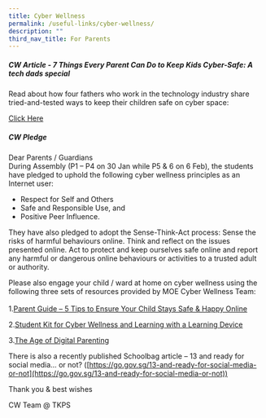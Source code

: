 ```yaml
---
title: Cyber Wellness
permalink: /useful-links/cyber-wellness/
description: ""
third_nav_title: For Parents
---
```

##### CW Article - 7 Things Every Parent Can Do to Keep Kids Cyber-Safe: A tech dads special

Read about how four fathers who work in the technology industry share tried-and-tested ways to keep their children safe on cyber space: 

[Click Here](https://www.schoolbag.edu.sg/story/7-things-every-parent-can-do-to-keep-kids-cyber-safe-a-tech-dads-special?utm_source=newsletter+sb+article&amp;utm_medium=newsletter&amp;utm_campaign=june+2023+edm)

##### CW Pledge

Dear Parents / Guardians<br>
During Assembly (P1 – P4 on 30 Jan while P5 &amp; 6 on 6 Feb), the students have pledged to uphold the following cyber wellness principles as an Internet user:<br>
* Respect for Self and Others
* Safe and Responsible Use, and 
* Positive Peer Influence.

They have also pledged to adopt the Sense-Think-Act process:
Sense the risks of harmful behaviours online.
Think and reflect on the issues presented online.
Act to protect and keep ourselves safe online and report any harmful or dangerous online behaviours or activities to a trusted adult or authority.

Please also engage your child / ward at home on cyber wellness using the following three sets of resources provided by MOE Cyber Wellness Team:<br><br>
1.[Parent Guide – 5 Tips to Ensure Your Child Stays Safe &amp; Happy Online ](/files/PDF/Parent%20Guide%20-%205%20Tips%20to%20Ensure%20Your%20Child%20Stays%20Safe%20&amp;%20Happy%20Online_For%20Schools.pdf)

2.[Student Kit for Cyber Wellness and Learning with a Learning Device](/files/PDF/Student%20Kit%20for%20Cyber%20Wellness%20and%20Learning%20with%20a%20Learning%20Device%20For%20Schools.pdf)

3.[The Age of Digital Parenting](/files/PDF/The%20Age%20Of%20Digital%20Parenting_For%20Schools.pdf)

There is also a recently published Schoolbag article – 13 and ready for social media… or not?
([https://go.gov.sg/13-and-ready-for-social-media-or-not](https://go.gov.sg/13-and-ready-for-social-media-or-not))

Thank you &amp; best wishes

CW Team @ TKPS